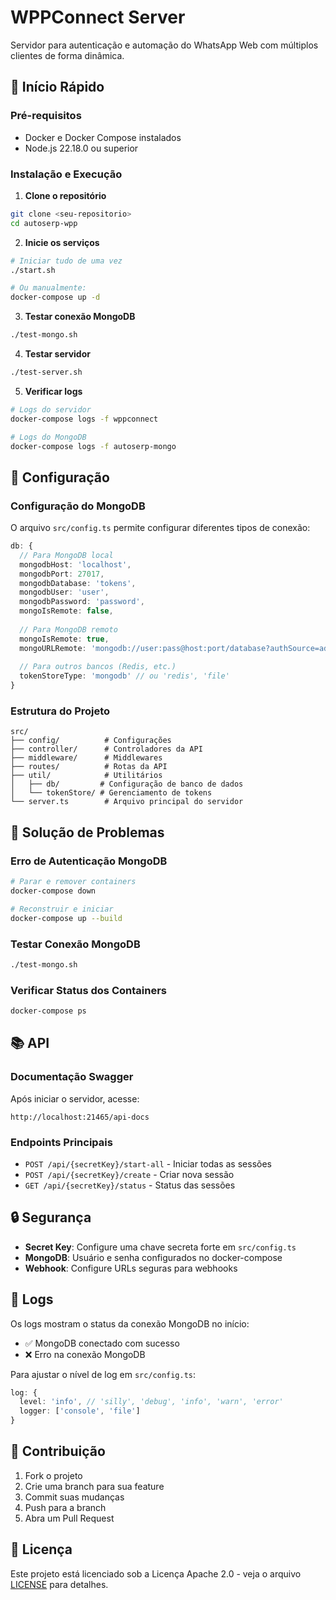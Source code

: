 # WPPConnect Server

Servidor para autenticação e automação do WhatsApp Web com múltiplos clientes de forma dinâmica.

## 🚀 Início Rápido

### Pré-requisitos
- Docker e Docker Compose instalados
- Node.js 22.18.0 ou superior

### Instalação e Execução

1. **Clone o repositório**
```bash
git clone <seu-repositorio>
cd autoserp-wpp
```

2. **Inicie os serviços**
```bash
# Iniciar tudo de uma vez
./start.sh

# Ou manualmente:
docker-compose up -d
```

3. **Testar conexão MongoDB**
```bash
./test-mongo.sh
```

4. **Testar servidor**
```bash
./test-server.sh
```

5. **Verificar logs**
```bash
# Logs do servidor
docker-compose logs -f wppconnect

# Logs do MongoDB
docker-compose logs -f autoserp-mongo
```

## 🔧 Configuração

### Configuração do MongoDB
O arquivo `src/config.ts` permite configurar diferentes tipos de conexão:

```typescript
db: {
  // Para MongoDB local
  mongodbHost: 'localhost',
  mongodbPort: 27017,
  mongodbDatabase: 'tokens',
  mongodbUser: 'user',
  mongodbPassword: 'password',
  mongoIsRemote: false,
  
  // Para MongoDB remoto
  mongoIsRemote: true,
  mongoURLRemote: 'mongodb://user:pass@host:port/database?authSource=admin',
  
  // Para outros bancos (Redis, etc.)
  tokenStoreType: 'mongodb' // ou 'redis', 'file'
}
```

### Estrutura do Projeto
```
src/
├── config/          # Configurações
├── controller/      # Controladores da API
├── middleware/      # Middlewares
├── routes/          # Rotas da API
├── util/            # Utilitários
│   ├── db/         # Configuração de banco de dados
│   └── tokenStore/ # Gerenciamento de tokens
└── server.ts        # Arquivo principal do servidor
```

## 🐛 Solução de Problemas

### Erro de Autenticação MongoDB
```bash
# Parar e remover containers
docker-compose down

# Reconstruir e iniciar
docker-compose up --build
```

### Testar Conexão MongoDB
```bash
./test-mongo.sh
```

### Verificar Status dos Containers
```bash
docker-compose ps
```

## 📚 API

### Documentação Swagger
Após iniciar o servidor, acesse:
```
http://localhost:21465/api-docs
```

### Endpoints Principais
- `POST /api/{secretKey}/start-all` - Iniciar todas as sessões
- `POST /api/{secretKey}/create` - Criar nova sessão
- `GET /api/{secretKey}/status` - Status das sessões

## 🔒 Segurança

- **Secret Key**: Configure uma chave secreta forte em `src/config.ts`
- **MongoDB**: Usuário e senha configurados no docker-compose
- **Webhook**: Configure URLs seguras para webhooks

## 📝 Logs

Os logs mostram o status da conexão MongoDB no início:
- ✅ MongoDB conectado com sucesso
- ❌ Erro na conexão MongoDB

Para ajustar o nível de log em `src/config.ts`:
```typescript
log: {
  level: 'info', // 'silly', 'debug', 'info', 'warn', 'error'
  logger: ['console', 'file']
}
```

## 🤝 Contribuição

1. Fork o projeto
2. Crie uma branch para sua feature
3. Commit suas mudanças
4. Push para a branch
5. Abra um Pull Request

## 📄 Licença

Este projeto está licenciado sob a Licença Apache 2.0 - veja o arquivo [LICENSE](LICENSE) para detalhes.
